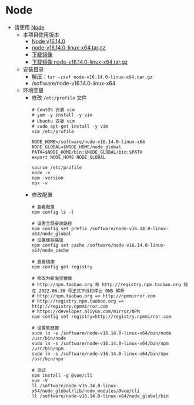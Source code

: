 # Node

- 请使用 [Node](https://nodejs.org/dist/v16.14.0)
    - 本项目使用版本
        - [Node v16.14.0](https://nodejs.org/dist/v16.14.0)
        - [node-v16.14.0-linux-x64.tar.gz](http://mirrors.aliyun.com/nodejs-release/v16.14.0/node-v16.14.0-linux-x64.tar.gz)
        - [下载镜像](http://mirrors.aliyun.com/nodejs-release/v16.14.0)
        - [下载镜像 node-v16.14.0-linux-x64.tar.gz](http://mirrors.aliyun.com/nodejs-release/v16.14.0/node-v16.14.0-linux-x64.tar.gz)
    - 安装目录
        - 解压：`tar -zxvf node-v16.14.0-linux-x64.tar.gz`
        - /software/node-v16.14.0-linux-x64
    - 环境变量
        - 修改 `/etc/profile` 文件
            ```shell
            # CentOS 安装 vim
            # yum -y install -y vim
            # Ubuntu 安装 vim
            # sudo apt-get install -y vim
            vim /etc/profile
            ```
            ```shell
            NODE_HOME=/software/node-v16.14.0-linux-x64
            NODE_GLOBAL=$NODE_HOME/node_global
            PATH=$NODE_HOME/bin:$NODE_GLOBAL/bin:$PATH
            export NODE_HOME NODE_GLOBAL
            ```
            ```shell
            source /etc/profile
            node -v
            npm -version
            npx -v
            ```
        - 修改配置
            ```shell
            # 查看配置
            npm config ls -l
            ```
            ```shell
            # 设置全局安装路径
            npm config set prefix /software/node-v16.14.0-linux-x64/node_global
            # 设置缓存路径
            npm config set cache /software/node-v16.14.0-linux-x64/node_cache
            ```
            ```shell
            # 查看镜像
            npm config get registry
            ```
            ```shell
            # 修改为新淘宝镜像
            # http://npm.taobao.org 和 http://registry.npm.taobao.org 将在 2022.06.30 号正式下线和停止 DNS 解析
            # http://npm.taobao.org => http://npmmirror.com
            # http://registry.npm.taobao.org => http://registry.npmmirror.com
            # https://developer.aliyun.com/mirror/NPM
            npm config set registry=http://registry.npmmirror.com
            ```
            ```shell
            # 设置软链接
            sudo ln -s /software/node-v16.14.0-linux-x64/bin/node /usr/bin/node
            sudo ln -s /software/node-v16.14.0-linux-x64/bin/npm /usr/bin/npm
            sudo ln -s /software/node-v16.14.0-linux-x64/bin/npx /usr/bin/npx
            ```
            ```shell
            # 测试
            npm install -g @vue/cli
            vue -V
            ll /software/node-v16.14.0-linux-x64/node_global/lib/node_modules/@vue/cli
            ll /software/node-v16.14.0-linux-x64/node_global/bin
            ```
